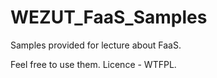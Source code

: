 # WEZUT_FaaS_Samples
Samples provided for lecture about FaaS.

Feel free to use them. Licence - WTFPL.
